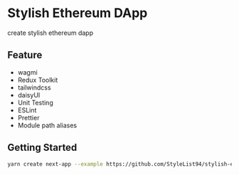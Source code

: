 # Stylish Ethereum DApp

create stylish ethereum dapp

## Feature

- wagmi
- Redux Toolkit
- tailwindcss
- daisyUI
- Unit Testing
- ESLint
- Prettier
- Module path aliases

## Getting Started

```bash
yarn create next-app --example https://github.com/StyleList94/stylish-ethereum-dapp
```
